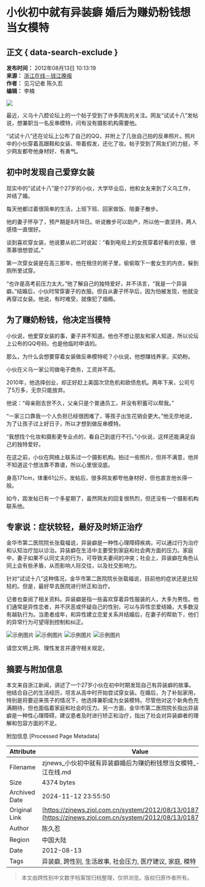 # 小伙初中就有异装癖 婚后为赚奶粉钱想当女模特

## 正文 { data-search-exclude }


**发布时间：** 2012年08月13日 10:13:19  
**来源：** [浙江在线－钱江晚报](http://www.zjdaily.com.cn/qjwb/)  
**作者：** 见习记者 陈久忍  
**编辑：** 李楠  

![](http://zjnews.zjol.com.cn/05zjnews/pazj/images/p04.jpg)

最近，义乌十八腔论坛上的一个帖子受到了许多网友的关注。网友“试试十八”发帖说，想兼职当一名反串模特，问有没有摄影机构需要他。

“试试十八”还在论坛上公布了自己的QQ，并附上了几张自己拍的反串照片。照片中的小伙穿着高跟鞋和女装、带着假发，还化了妆。帖子受到了网友们的力挺，不少网友都夸他身材好、有勇气。

## 初中时发现自己爱穿女装

现实中的“试试十八”是个27岁的小伙，大学毕业后，他和女友来到了义乌工作，并结了婚。

每天他都过着很简单的生活，上班下班、回家做饭、陪妻子散步。

他的妻子怀孕了，预产期是8月18日。听说散步可以助产，所以他一直坚持，两人感情一直很好。

谈到喜欢穿女装，他说要从初二时说起：“看到电视上的女孩穿着好看的衣服，很羡慕很想尝试。”

第一次穿女装是在高三那年，他在租住的房子里，偷偷取下一套女生的内衣，躲到厕所里试穿。

“也许是高考前压力太大。”他了解自己的独特爱好，并不讳言，“我是一个异装癖。”结婚后，小伙时常穿妻子的衣服。但自从妻子怀孕后，因为怕被发现，他就没再穿过女装。他说，有时难受，就像犯了烟瘾。

## 为了赚奶粉钱，他决定当模特

小伙说，他爱穿女装的事，妻子并不知道。他也不想让朋友和家人知道，所以论坛上公布的QQ号码，也是他临时申请的。

那么，为什么会想要穿着女装做反串模特呢？小伙说，他想赚钱养家，买奶粉。

小伙在义乌一家公司做电子商务，工资并不高。

2010年，他选择创业，却正好赶上美国次贷危机和欧债危机。两年下来，公司亏了5万多，无奈只能放弃。

他说：“母亲刚去世不久，父亲只是个普通员工，并没有积蓄可以帮我。”

“一家三口靠我一个人负担已经很困难了，等孩子出生花销会更大。”他无奈地说，为了让孩子过上好日子，所以才想到做反串模特。

“我想找个化妆和摄影更专业点的，看自己到底行不行。”小伙说，这样还能满足自己的独特爱好。

在这之前，小伙在网络上联系过一个摄影机构。拍过一些照片，但并不满意，他并不知道这个想法靠不靠谱，所以心里很没底。

身高171cm，体重61公斤。发帖后，很多网友都夸他身材好，但也直言他长得一般。

如今，距发帖已有一个多星期了，虽然网友的回复很热烈，但还没有一个摄影机构联系他。

## 专家说：症状较轻，最好及时矫正治疗

金华市第二医院院长张载福说，异装癖是一种性心理障碍疾病，可以通过行为治疗和认知治疗加以诊治。异装癖在生活中主要受到家庭和社会两方面的压力。家庭中，妻子如果不认同丈夫的行为，可导致夫妻间的冲突；社会上，异装癖在角色认同上会有些矛盾，从而影响人际交往，以及社交影响力。

针对“试试十八”这种情况，金华市第二医院院长张载福说，目前他的症状还是比较轻的。但是，最好早去医院进行矫正和治疗。

记者也查阅了相关资料。异装癖是指一些喜欢穿着异性服装的人，大多为男性。他们通常是异性恋者，并不厌恶或怀疑自己的性别，可以与异性恋爱结婚，大多数没有越轨行为。当患者成年，和异性建立恋爱关系并结婚后，在妻子的帮助下，他们的异常行为可望得到控制和纠正。

![示例图片](http://img.zjolcdn.com/pic/0/02/23/02/2230242_970746.gif)
![示例图片](http://img.zjolcdn.com/pic/0/02/23/02/2230243_322454.gif)
![示例图片](http://img.zjolcdn.com/pic/0/03/16/02/3160215_527755.jpg)
![示例图片](http://img.zjolcdn.com/pic/0/05/09/62/5096200_879271.jpg)

请您文明上网、理性发言并遵守相关规定。 

## 摘要与附加信息

<!-- tcd_abstract -->
本文来自浙江新闻，讲述了一个27岁小伙在初中时期发现自己有异装癖的故事。他结合自己的生活经历，坦言从高中时开始尝试穿女装。在婚后，为了补贴家用，特别是将要迎来孩子的情况下，他选择兼职成为女装模特。尽管他对这个新角色充满期待，但也面临着家庭和社会的压力。另一方面，金华市第二医院院长指出异装癖是一种性心理障碍，建议患者及时进行矫正和治疗，指出了社会对异装癖者的理解和包容方面的不足。
<!-- tcd_abstract_end -->

附加信息 [Processed Page Metadata]

| Attribute       | Value                                  |
|-----------------|----------------------------------------|
| Filename        | zjnews_小伙初中就有异装癖婚后为赚奶粉钱想当女模特_-_浙江新闻_-_浙江在线.md                             |
| Size            | 4374 bytes                           |
| Archived Date   | 2024-11-12 23:55:50                             |
| Original Link   | [https://zjnews.zjol.com.cn/system/2012/08/13/018731864.shtml](https://zjnews.zjol.com.cn/system/2012/08/13/018731864.shtml)                       |
| Author          | 陈久忍                               |
| Region          | 中国大陆                               |
| Date            | 2012-08-13                                 |
| Tags            | 异装癖, 跨性别, 生活故事, 社会压力, 医疗建议, 家庭, 模特                                 |
>
> 本文由跨性别中文数字档案馆归档整理，仅供浏览。版权归原作者所有。
>